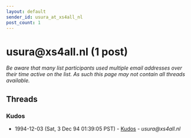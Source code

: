 ```yaml
---
layout: default
sender_id: usura_at_xs4all_nl
post_count: 1
---
```


# usura<span>@</span>xs4all.nl (1 post)

_Be aware that many list participants used multiple email addresses over their time active on the list. As such this page may not contain all threads available._

## Threads

### Kudos
+ 1994-12-03 (Sat, 3 Dec 94 01:39:05 PST) - [Kudos](/archive/1994/12/43b5156a35baa791ec6a4f9c8fbaddc3b53f3d60643249ff1eeec38e40aa0c34) - _usura@xs4all.nl_

